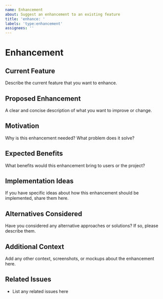 ```yaml
---
name: Enhancement
about: Suggest an enhancement to an existing feature
title: 'enhance: '
labels: 'type:enhancement'
assignees: ''
---
```


# Enhancement

## Current Feature
Describe the current feature that you want to enhance.

## Proposed Enhancement
A clear and concise description of what you want to improve or change.

## Motivation
Why is this enhancement needed? What problem does it solve?

## Expected Benefits
What benefits would this enhancement bring to users or the project?

## Implementation Ideas
If you have specific ideas about how this enhancement should be implemented, share them here.

## Alternatives Considered
Have you considered any alternative approaches or solutions? If so, please describe them.

## Additional Context
Add any other context, screenshots, or mockups about the enhancement here.

## Related Issues
- List any related issues here